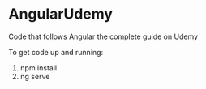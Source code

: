 # AngularUdemy
Code that follows Angular the complete guide on Udemy

To get code up and running:
1. npm install
1. ng serve
